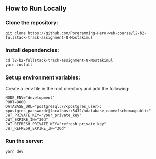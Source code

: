 ## How to Run Locally

### Clone the repository:

```
git clone https://github.com/Porgramming-Hero-web-course/l2-b2-fullstack-track-assignment-8-Mostakimul
```

### Install dependencies:

```
cd l2-b2-fullstack-track-assignment-8-Mostakimul
yarn install
```

### Set up environment variables:

Create a .env file in the root directory and add the following:

```
NODE_ENV="development"
PORT=8000
DATABASE_URL="postgresql://<postgres_user>:<postgres_password>@localhost:5432/<database_name>?schema=public"
JWT_PRIVATE_KEY="your_private_key"
JWT_EXPIRE_IN="30d"
JWT_REFRESH_PRIVATE_KEY="refresh_private_key"
JWT_REFRESH_EXPIRE_IN="30d"
```

### Run the server:

```
yarn dev
```
